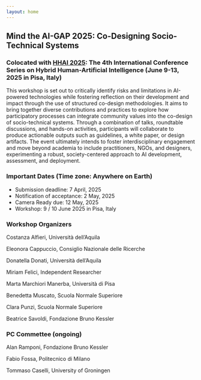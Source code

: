 ```yaml
---
layout: home
---
```



## Mind the AI-GAP 2025: Co-Designing Socio-Technical Systems 

### Colocated with <a href="https://hhai-conference.org/2025/" target="_blank">HHAI 2025</a>: The 4th International Conference Series on Hybrid Human-Artificial Intelligence (June 9-13, 2025 in Pisa, Italy)

This workshop is set out to critically identify risks and limitations in AI-powered technologies while fostering reflection on their development and impact through the use of structured co-design methodologies. It aims to bring together diverse contributions and practices to explore how participatory processes can integrate community values into the co-design of socio-technical systems. Through a combination of talks, roundtable discussions, and hands-on activities, participants will collaborate to produce actionable outputs such as guidelines, a white paper, or design artifacts. The event ultimately intends to foster interdisciplinary engagement and move beyond academia to include practitioners, NGOs, and designers, experimenting a robust, society-centered approach to AI development, assessment, and deployment.

### Important Dates (Time zone: Anywhere on Earth)
* Submission deadline: 7 April, 2025
* Notification of acceptance: 2 May, 2025
* Camera Ready due: 12 May, 2025
* Workshop: 9 / 10 June 2025 in Pisa, Italy

### Workshop Organizers

Costanza Alfieri, Università dell’Aquila

Eleonora Cappuccio, Consiglio Nazionale delle Ricerche

Donatella Donati, Università dell’Aquila

Miriam Felici, Independent Researcher 

Marta Marchiori Manerba, Università di Pisa

Benedetta Muscato, Scuola Normale Superiore

Clara Punzi, Scuola Normale Superiore 

Beatrice Savoldi, Fondazione Bruno Kessler 

### PC Commettee (ongoing) 

Alan Ramponi, Fondazione Bruno Kessler

Fabio Fossa, Politecnico di Milano

Tommaso Caselli, University of Groningen
